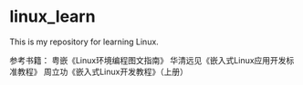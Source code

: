 # linux_learn
This is my repository for learning Linux.

参考书籍：
粤嵌《Linux环境编程图文指南》
华清远见《嵌入式Linux应用开发标准教程》
周立功《嵌入式Linux开发教程》（上册）